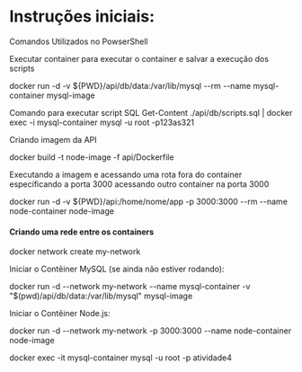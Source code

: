 <h1>Instruções iniciais:</h1>


Comandos Utilizados no PowserShell

Executar container para executar o container e salvar a execução dos scripts

docker run -d -v ${PWD}/api/db/data:/var/lib/mysql --rm --name mysql-container mysql-image


Comando para executar script SQL 
Get-Content ./api/db/scripts.sql | docker exec -i mysql-container mysql -u root -p123as321


Criando imagem da API

docker build -t node-image -f api/Dockerfile

Executando a imagem e acessando uma rota fora do container especificando a porta 3000 acessando outro container na porta 3000

docker run -d -v ${PWD}/api:/home/nome/app -p 3000:3000 --rm --name node-container node-image



#### Criando uma rede entre os containers 

docker network create my-network


Iniciar o Contêiner MySQL (se ainda não estiver rodando):

docker run -d --network my-network --name mysql-container -v "$(pwd)/api/db/data:/var/lib/mysql" mysql-image

Iniciar o Contêiner Node.js:

docker run -d --network my-network -p 3000:3000 --name node-container node-image


docker exec -it mysql-container mysql -u root -p atividade4






